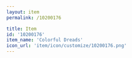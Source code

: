 ```yaml
---
layout: item
permalink: /10200176

title: Item
id: '10200176'
item_name: 'Colorful Dreads'
icon_url: 'item/icon/customize/10200176.png'
---
```

